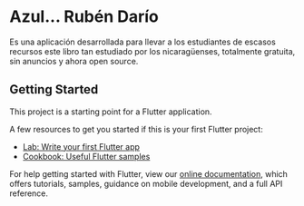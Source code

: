 # Azul... Rubén Darío

Es una aplicación desarrollada para llevar a los estudiantes de escasos recursos este libro tan estudiado por los nicaragüenses, totalmente gratuita, sin anuncios y ahora open source.

## Getting Started

This project is a starting point for a Flutter application.

A few resources to get you started if this is your first Flutter project:

- [Lab: Write your first Flutter app](https://flutter.dev/docs/get-started/codelab)
- [Cookbook: Useful Flutter samples](https://flutter.dev/docs/cookbook)

For help getting started with Flutter, view our
[online documentation](https://flutter.dev/docs), which offers tutorials,
samples, guidance on mobile development, and a full API reference.
